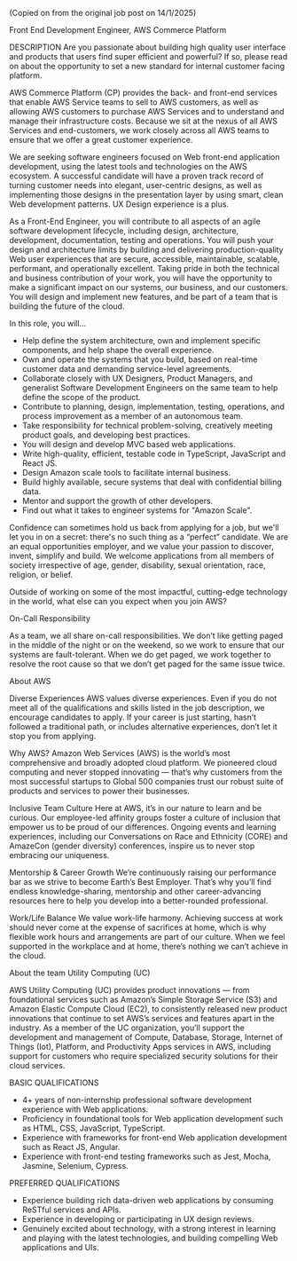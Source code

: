 <!-- markdownlint-disable -->

(Copied on from the original job post on 14/1/2025)

Front End Development Engineer, AWS Commerce Platform

DESCRIPTION
Are you passionate about building high quality user interface and products that users find super efficient and powerful? If so, please read on about the opportunity to set a new standard for internal customer facing platform.

AWS Commerce Platform (CP) provides the back- and front-end services that enable AWS Service teams to sell to AWS customers, as well as allowing AWS customers to purchase AWS Services and to understand and manage their infrastructure costs. Because we sit at the nexus of all AWS Services and end-customers, we work closely across all AWS teams to ensure that we offer a great customer experience.

We are seeking software engineers focused on Web front-end application development, using the latest tools and technologies on the AWS ecosystem. A successful candidate will have a proven track record of turning customer needs into elegant, user-centric designs, as well as implementing those designs in the presentation layer by using smart, clean Web development patterns. UX Design experience is a plus.

As a Front-End Engineer, you will contribute to all aspects of an agile software development lifecycle, including design, architecture, development, documentation, testing and operations. You will push your design and architecture limits by building and delivering production-quality Web user experiences that are secure, accessible, maintainable, scalable, performant, and operationally excellent. Taking pride in both the technical and business contribution of your work, you will have the opportunity to make a significant impact on our systems, our business, and our customers. You will design and implement new features, and be part of a team that is building the future of the cloud.

In this role, you will…

- Help define the system architecture, own and implement specific components, and help shape the overall experience.
- Own and operate the systems that you build, based on real-time customer data and demanding service-level agreements.
- Collaborate closely with UX Designers, Product Managers, and generalist Software Development Engineers on the same team to help define the scope of the product.
- Contribute to planning, design, implementation, testing, operations, and process improvement as a member of an autonomous team.
- Take responsibility for technical problem-solving, creatively meeting product goals, and developing best practices.
- You will design and develop MVC based web applications.
- Write high-quality, efficient, testable code in TypeScript, JavaScript and React JS.
- Design Amazon scale tools to facilitate internal business.
- Build highly available, secure systems that deal with confidential billing data.
- Mentor and support the growth of other developers.
- Find out what it takes to engineer systems for "Amazon Scale".

Confidence can sometimes hold us back from applying for a job, but we'll let you in on a secret: there's no such thing as a “perfect” candidate. We are an equal opportunities employer, and we value your passion to discover, invent, simplify and build. We welcome applications from all members of society irrespective of age, gender, disability, sexual orientation, race, religion, or belief.

Outside of working on some of the most impactful, cutting-edge technology in the world, what else can you expect when you join AWS?

On-Call Responsibility

As a team, we all share on-call responsibilities. We don’t like getting paged in the middle of the night or on the weekend, so we work to ensure that our systems are fault-tolerant. When we do get paged, we work together to resolve the root cause so that we don’t get paged for the same issue twice.

About AWS

Diverse Experiences
AWS values diverse experiences. Even if you do not meet all of the qualifications and skills listed in the job description, we encourage candidates to apply. If your career is just starting, hasn’t followed a traditional path, or includes alternative experiences, don’t let it stop you from applying.

Why AWS?
Amazon Web Services (AWS) is the world’s most comprehensive and broadly adopted cloud platform. We pioneered cloud computing and never stopped innovating — that’s why customers from the most successful startups to Global 500 companies trust our robust suite of products and services to power their businesses.

Inclusive Team Culture
Here at AWS, it’s in our nature to learn and be curious. Our employee-led affinity groups foster a culture of inclusion that empower us to be proud of our differences. Ongoing events and learning experiences, including our Conversations on Race and Ethnicity (CORE) and AmazeCon (gender diversity) conferences, inspire us to never stop embracing our uniqueness.

Mentorship & Career Growth
We’re continuously raising our performance bar as we strive to become Earth’s Best Employer. That’s why you’ll find endless knowledge-sharing, mentorship and other career-advancing resources here to help you develop into a better-rounded professional.

Work/Life Balance
We value work-life harmony. Achieving success at work should never come at the expense of sacrifices at home, which is why flexible work hours and arrangements are part of our culture. When we feel supported in the workplace and at home, there’s nothing we can’t achieve in the cloud.

About the team
Utility Computing (UC)

AWS Utility Computing (UC) provides product innovations — from foundational services such as Amazon’s Simple Storage Service (S3) and Amazon Elastic Compute Cloud (EC2), to consistently released new product innovations that continue to set AWS’s services and features apart in the industry. As a member of the UC organization, you’ll support the development and management of Compute, Database, Storage, Internet of Things (Iot), Platform, and Productivity Apps services in AWS, including support for customers who require specialized security solutions for their cloud services.

BASIC QUALIFICATIONS
- 4+ years of non-internship professional software development experience with Web applications.
- Proficiency in foundational tools for Web application development such as HTML, CSS, JavaScript, TypeScript.
- Experience with frameworks for front-end Web application development such as React JS, Angular.
- Experience with front-end testing frameworks such as Jest, Mocha, Jasmine, Selenium, Cypress.

PREFERRED QUALIFICATIONS
- Experience building rich data-driven web applications by consuming ReSTful services and APIs.
- Experience in developing or participating in UX design reviews.
- Genuinely excited about technology, with a strong interest in learning and playing with the latest technologies, and building compelling Web applications and UIs.